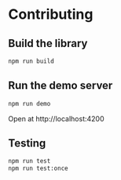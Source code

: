 # Contributing

## Build the library

```bash
npm run build
```

## Run the demo server

```bash
npm run demo
```

Open at http://localhost:4200

## Testing

```bash
npm run test
npm run test:once
```
